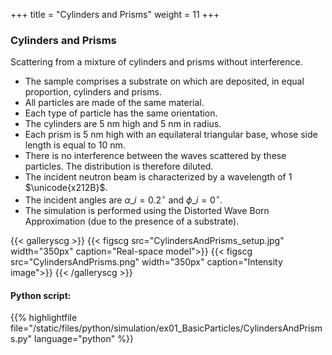 +++
title = "Cylinders and Prisms"
weight = 11
+++

### Cylinders and Prisms

Scattering from a mixture of cylinders and prisms without interference.

* The sample comprises a substrate on which are deposited, in equal proportion, cylinders and prisms.
* All particles are made of the same material.
* Each type of particle has the same orientation.
* The cylinders are $5$ nm high and $5$ nm in radius.
* Each prism is $5$ nm high with an equilateral triangular base, whose side length is equal to $10$ nm.
* There is no interference between the waves scattered by these particles. The distribution is therefore diluted.
* The incident neutron beam is characterized by a wavelength of $1$ $\unicode{x212B}$.
* The incident angles are $\alpha\_i = 0.2 ^{\circ}$ and $\phi\_i = 0^{\circ}$.
* The simulation is performed using the Distorted Wave Born Approximation (due to the presence of a substrate).

{{< galleryscg >}}
{{< figscg src="CylindersAndPrisms_setup.jpg" width="350px" caption="Real-space model">}}
{{< figscg src="CylindersAndPrisms.png" width="350px" caption="Intensity image">}}
{{< /galleryscg >}}

#### Python script:
{{% highlightfile file="/static/files/python/simulation/ex01_BasicParticles/CylindersAndPrisms.py" language="python" %}}
